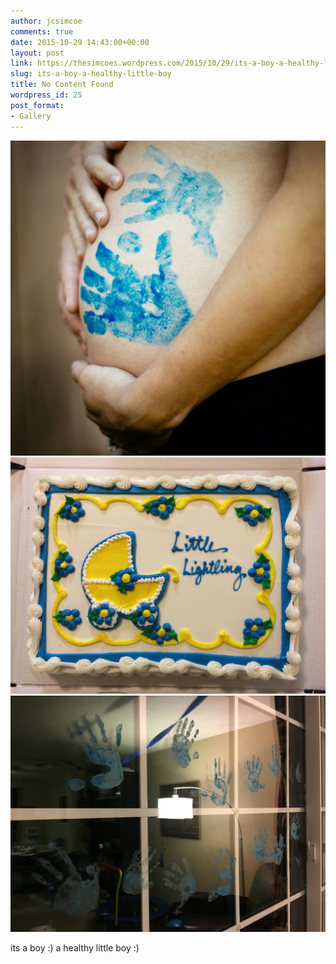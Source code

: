 ```yaml
---
author: jcsimcoe
comments: true
date: 2015-10-29 14:43:00+00:00
layout: post
link: https://thesimcoes.wordpress.com/2015/10/29/its-a-boy-a-healthy-little-boy/
slug: its-a-boy-a-healthy-little-boy
title: No Content Found
wordpress_id: 25
post_format:
- Gallery
---
```


![image](/public/assets/tumblr_nw550gurLA1qbwpqvo1_1280.jpg)
![image](/public/assets/tumblr_nw550gurLA1qbwpqvo2_1280.jpg)
![image](/public/assets/tumblr_nw550gurLA1qbwpqvo3_1280.jpg)

its a boy :) a healthy little boy :)
